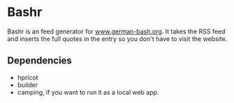 # Bashr

Bashr is an feed generator for www.german-bash.org.  It takes the RSS feed and inserts the full quotes in the entry so you don't have to visit the website.


## Dependencies

* hpricot
* builder
* camping, if you want to run it as a local web app.
